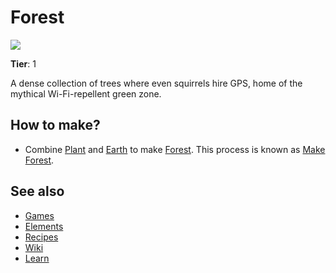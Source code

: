 # Forest

![](/wiki/images/item.forest.png)

**Tier**: 1

A dense collection of trees where even squirrels hire GPS, home of the mythical Wi-Fi-repellent green zone.

## How to make?

* Combine [Plant](/wiki/elements/plant) and [Earth](/wiki/elements/earth) to make [Forest](/wiki/elements/forest). This process is known as [Make Forest](/wiki/recipes/make-forest).

## See also

* [Games](/wiki/games)
* [Elements](/wiki/elements)
* [Recipes](/wiki/recipes)
* [Wiki](/wiki/index)
* [Learn](/learn/index)